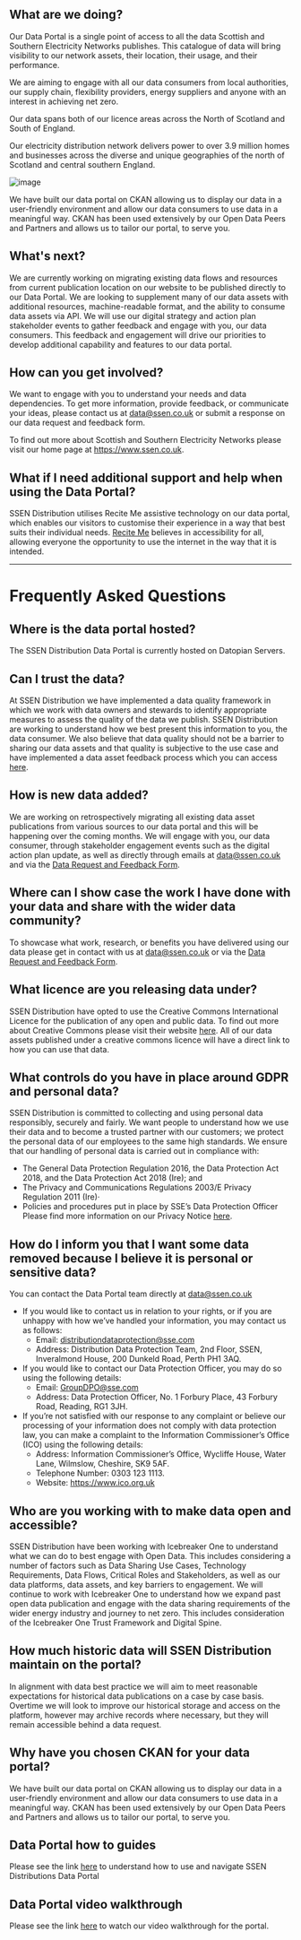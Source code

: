 ## What are we doing?

Our Data Portal is a single point of access to all the data Scottish and Southern Electricity Networks publishes. This catalogue of data will bring visibility to our network assets, their location, their usage, and their performance.

We are aiming to engage with all our data consumers from local authorities, our supply chain, flexibility providers, energy suppliers and anyone with an interest in achieving net zero.

Our data spans both of our licence areas across the North of Scotland and South of England.

Our electricity distribution network delivers power to over 3.9 million homes and businesses across the diverse and unique geographies of the north of Scotland and central southern England.

![image](https://github.com/datopian/ssen-content/assets/20338818/c1fa5659-2f67-4646-bd9f-0d399cb592e8)

We have built our data portal on CKAN allowing us to display our data in a user-friendly environment and allow our data consumers to use data in a meaningful way. CKAN has been used extensively by our Open Data Peers and Partners and allows us to tailor our portal, to serve you.

## What's next?

We are currently working on migrating existing data flows and resources from current publication location on our website to be published directly to our Data Portal. We are looking to supplement many of our data assets with additional resources, machine-readable format, and the ability to consume data assets via API. We will use our digital strategy and action plan stakeholder events to gather feedback and engage with you, our data consumers. This feedback and engagement will drive our priorities to develop additional capability and features to our data portal.

## How can you get involved?

We want to engage with you to understand your needs and data dependencies. To get more information, provide feedback, or communicate your ideas, please contact us at data@ssen.co.uk or submit a response on our data request and feedback form.

To find out more about Scottish and Southern Electricity Networks please visit our home page at https://www.ssen.co.uk.

## What if I need additional support and help when using the Data Portal?
SSEN Distribution utilises Recite Me assistive technology on our data portal, which enables our visitors to customise their experience in a way that best suits their individual needs.
[Recite Me](https://reciteme.com/news/digital-accessibility/) believes in accessibility for all, allowing everyone the opportunity to use the internet in the way that it is intended.

___

<h1>Frequently Asked Questions</h1>
  
## Where is the data portal hosted?
The SSEN Distribution Data Portal is currently hosted on Datopian Servers.

## Can I trust the data?
At SSEN Distribution we have implemented a data quality framework in which we work with data owners and stewards to identify appropriate measures to assess the quality of the data we publish. SSEN Distribution are working to understand how we best present this information to you, the data consumer. 
We also believe that data quality should not be a barrier to sharing our data assets and that quality is subjective to the use case and have implemented a data asset feedback process which you can access [here](https://forms.office.com/e/tKYxkTWS0n). 

## How is new data added?
We are working on retrospectively migrating all existing data asset publications from various sources to our data portal and this will be happening over the coming months.
We will engage with you, our data consumer, through stakeholder engagement events such as the digital action plan update, as well as directly through emails at data@ssen.co.uk and via the [Data Request and Feedback Form](https://forms.office.com/e/tKYxkTWS0n).

## Where can I show case the work I have done with your data and share with the wider data community?
To showcase what work, research, or benefits you have delivered using our data please get in contact with us at data@ssen.co.uk or via the [Data Request and Feedback Form](https://forms.office.com/e/tKYxkTWS0n).

## What licence are you releasing data under?
SSEN Distribution have opted to use the Creative Commons International Licence for the publication of any open and public data. To find out more about Creative Commons please visit their website [here](https://creativecommons.org/). All of our data assets published under a creative commons licence will have a direct link to how you can use that data. 

## What controls do you have in place around GDPR and personal data?
SSEN Distribution is committed to collecting and using personal data responsibly, securely and fairly. We want people to understand how we use their data and to become a trusted partner with our customers; we protect the personal data of our employees to the same high standards. We ensure that our handling of personal data is carried out in compliance with:
-	The General Data Protection Regulation 2016, the Data Protection Act 2018, and the Data Protection Act 2018 (Ire); and 
-	The Privacy and Communications Regulations 2003/E Privacy Regulation 2011 (Ire)·
-	Policies and procedures put in place by SSE’s Data Protection Officer
Please find more information on our Privacy Notice [here](https://www.ssen.co.uk/privacy-notice/).

## How do I inform you that I want some data removed because I believe it is personal or sensitive data?
You can contact the Data Portal team directly at data@ssen.co.uk 
- If you would like to contact us in relation to your rights, or if you are unhappy with how we’ve handled your information, you may contact us as follows:
  - Email: distributiondataprotection@sse.com
  - Address: Distribution Data Protection Team, 2nd Floor, SSEN, Inveralmond House, 200 Dunkeld Road, Perth PH1 3AQ.
- If you would like to contact our Data Protection Officer, you may do so using the following details:
  - Email: GroupDPO@sse.com
  - Address: Data Protection Officer, No. 1 Forbury Place, 43 Forbury Road, Reading, RG1 3JH.
- If you’re not satisfied with our response to any complaint or believe our processing of your information does not comply with data protection law, you can make a complaint to the Information Commissioner’s Office (ICO) using the following details:
  - Address: Information Commissioner’s Office, Wycliffe House, Water Lane, Wilmslow, Cheshire, SK9 5AF.
  - Telephone Number: 0303 123 1113.
  - Website: https://www.ico.org.uk

## Who are you working with to make data open and accessible?
SSEN Distribution have been working with Icebreaker One to understand what we can do to best engage with Open Data. This includes considering a number of factors such as Data Sharing Use Cases, Technology Requirements, Data Flows, Critical Roles and Stakeholders, as well as our data platforms, data assets, and key barriers to engagement. 
We will continue to work with Icebreaker One to understand how we expand past open data publication and engage with the data sharing requirements of the wider energy industry and journey to net zero. This includes consideration of the Icebreaker One Trust Framework and Digital Spine.

## How much historic data will SSEN Distribution maintain on the portal?
In alignment with data best practice we will aim to meet reasonable expectations for historical data publications on a case by case basis. Overtime we will look to improve our historical storage and access on the platform, however may archive records where necessary, but they will remain accessible behind a data request. 

## Why have you chosen CKAN for your data portal?
We have built our data portal on CKAN allowing us to display our data in a user-friendly environment and allow our data consumers to use data in a meaningful way. CKAN has been used extensively by our Open Data Peers and Partners and allows us to tailor our portal, to serve you. 

## Data Portal how to guides
Please see the link [here](https://raw.githubusercontent.com/datopian/ssen-content/refs/heads/dev/assets/Portal_Guide.pdf.pdf) to understand how to use and navigate SSEN Distributions Data Portal

## Data Portal video walkthrough
Please see the link [here](https://vimeo.com/870618791/798f4ff7e0?share=copy&turnstile=0.N8pnV9zvUBt-LxfuHzpW3XtoDzN5WkeDsPIxOZS2v3p7oexk_LBsHsavMiL_6sKDANMhRytPWWMvEfnK-u6_A8jC85jgj1cm5O0YCvViKd3hAVSbdOiJtO5ec1EVbZ_UwWFJOq_zQj7AjdVvU8F5ou2RMH0LfKJYLgwVZc8eE8uzYAiPsoG3vQV3zBhjVaISCxjG7shj_bD71g7l2ZMWAWfRcdAAJDkK8DEhQg5M6Xi0sTjgnyK5WDXhtAdpWq0GmOyQCoz8jM0jt5buK9Lo01TDK2J4rGD1qrEi6k_ifTDfSdTe13UWYYLNSMORyBkLn34546EDH7nT_bDkymxjacKF4yxrUHFLIou2Rdk2ogl9_OS1NRuhf64pRXrCCgf3MuF-BAsGTCrnTDTd2q4I9YLxcTUAW8Q_4o_3-eQXm_RDsVYQAKzq_NjvyDvPCsB8bwVC776TsTJeZHdLYrVBx7H-hkzcgQQT6qavMXjwC9qCyqi9JllxQvH6EBBvsxKSy5VBn6nnIpo2_JSaq5bkb8YUshlFT6vdMQWpmw8hAJEaA3UqlG6S2sPwh9K7QFpjJOeLwYQ0F_mI1XwgsiJbEyRRuwC_9uaCxA-JHlguT38zRLqrMX0R2nXEftH0dtagWmRss1F7W4FT16V6CT8fiIn_nNdRHzgHgkXV4l_cMj4kiACzKtVcDS_jgqjX9_PdzliPNm4SedjMdnnAXvZsJ0hVGIh_pgYqVjRWUqVSH7JdJu9n4SD-baMLsa8TwFZQ3qFxfyM2o-q17gk_eq8bFgOyqxaIeMi00NnryXCv6hQzHAq9FOK1XG7GCMBoBz2GZIHpfwLaJiAXtGSAF49VWfOOuBDcsCS9O-hn-xNKmUc.8lNSCozf3BM1__NdtnZocg.810012783a037847a51459eabd59973622dc197695cb103c842bac90914259bc) to watch our video walkthrough for the portal.
